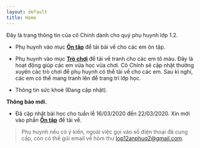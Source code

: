 ```yaml
---
layout: default
title: Home
---
```


Đây là trang thông tin của cô Chính dành cho quý phụ huynh lớp 1.2.

* Phụ huynh vào mục **[Ôn tập](/Review.html)** để tải bài về cho các em ôn tập.

* Phụ huynh vào mục **[Trò chơi](/review/img/ToMau.01.pdf)** để tải về tranh cho các em tô màu. Đây là hoạt động giúp các em vừa học vừa chơi. Cô Chính sẽ cập nhật thường xuyên các trò chơi để phụ huynh có thể tải về cho các em. Sau kì nghỉ, các em có thể mang tranh lên để trang trí lớp học.

* Thông tin sức khoẻ (Đang cập nhật).



**Thông báo mới.**

* Đã cập nhật bài học cho tuần lễ 16/03/2020 đến 22/03/2020. Xin mời vào phần **[Ôn tập](/Review.html)** để tải về.

> Phụ huynh nếu có ý kiến, ngoài việc gọi vào số điện thoại đã cung cấp, còn có thể gửi email về hòm thư lop12anphuq2@gmail.com.
